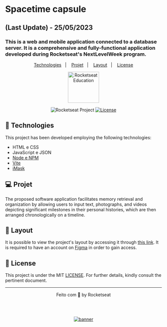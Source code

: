 # Spacetime capsule
## (Last Update) - 25/05/2023
### This is a web and mobile application connected to a database server. It is a comprehensive and fully-functional application developed during Rocketseat's NextLevelWeek program.

<p align="center">
  <a href="#-technologies">Technologies</a>&nbsp;&nbsp;&nbsp;|&nbsp;&nbsp;&nbsp;
  <a href="#-projet">Projet</a>&nbsp;&nbsp;&nbsp;|&nbsp;&nbsp;&nbsp;
  <a href="#-layout">Layout</a>&nbsp;&nbsp;&nbsp;|&nbsp;&nbsp;&nbsp;
  <a href="#memo-license">License</a>
</p>

<p align="center">
  <img alt="Rocketseat Education" src="https://avatars.githubusercontent.com/u/69590972?s=200&v=4" width="100px" />
</p>

<p align="center">
  <img src="https://img.shields.io/static/v1?label=Rocketseat&message=Education&color=8257e5&labelColor=202024" alt="Rocketseat Project" />
  <a href="LICENSE"><img  src="https://img.shields.io/static/v1?label=License&message=MIT&color=8257e5&labelColor=202024" alt="License"></a>
</p>


## 🚀 Technologies

This project has been developed employing the following technologies:

- HTML e CSS
- JavaScript e JSON
- [Node e NPM](https://nodejs.org/)
- [Vite](https://vitejs.dev/)
- [iMask](https://imask.js.org)

## 💻 Projet

The proposed software application facilitates memory retrieval and organization by allowing users to input text, photographs, and videos depicting significant milestones in their personal histories, which are then arranged chronologically on a timeline.

## 🔖 Layout

It is possible to view the project's layout by accessing it through [this link](https://www.figma.com/community/file/1240070456276424762). It is required to have an account on [Figma](https://figma.com) in order to gain access.

## 📝 License

This project is under the MIT [LICENSE](LICENSE). For further details, kindly consult the pertinent document.

---

<p align="center">
  Feito com 💜 by Rocketseat
</p>

<!--START_SECTION:footer-->

<br />
<br />

<p align="center">
  <a href="https://discord.gg/rocketseat" target="_blank">
    <img align="center" src="https://storage.googleapis.com/golden-wind/comunidade/rodape.svg" alt="banner"/>
  </a>
</p>

<!--END_SECTION:footer-->
